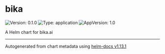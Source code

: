 # bika

![Version: 0.1.0](https://img.shields.io/badge/Version-0.1.0-informational?style=flat-square) ![Type: application](https://img.shields.io/badge/Type-application-informational?style=flat-square) ![AppVersion: 1.0](https://img.shields.io/badge/AppVersion-1.0-informational?style=flat-square)

A Helm chart for bika.ai

----------------------------------------------
Autogenerated from chart metadata using [helm-docs v1.13.1](https://github.com/norwoodj/helm-docs/releases/v1.13.1)

